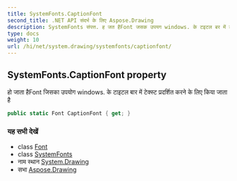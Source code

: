 ```yaml
---
title: SystemFonts.CaptionFont
second_title: .NET API संदर्भ के लिए Aspose.Drawing
description: SystemFonts संपत्त. ह जत हैFont जसक उपयग windows. के टइटल बर में टेक्स्ट प्रदर्शत करने के लए कय जत है
type: docs
weight: 10
url: /hi/net/system.drawing/systemfonts/captionfont/
---
```

## SystemFonts.CaptionFont property

हो जाता हैFont जिसका उपयोग windows. के टाइटल बार में टेक्स्ट प्रदर्शित करने के लिए किया जाता है

```csharp
public static Font CaptionFont { get; }
```

### यह सभी देखें

* class [Font](../../font/)
* class [SystemFonts](../)
* नाम स्थान [System.Drawing](../../systemfonts/)
* सभा [Aspose.Drawing](../../../)


